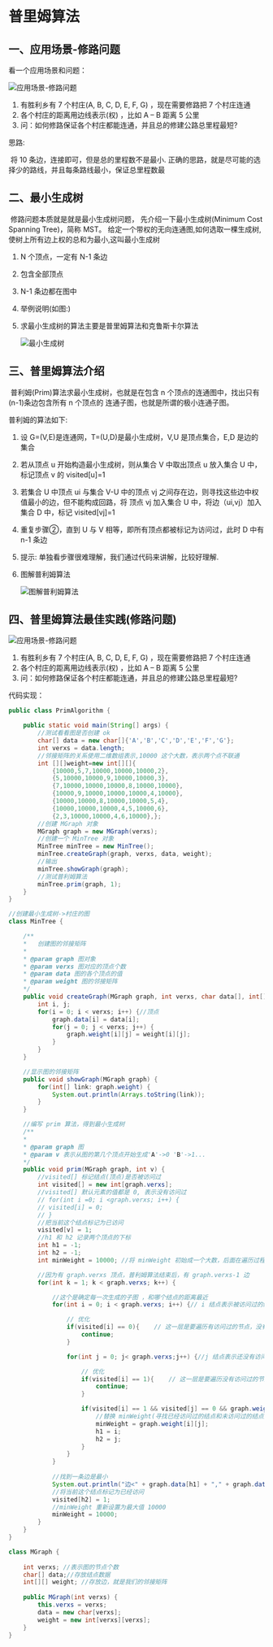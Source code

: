 # 普里姆算法

## 一、应用场景-修路问题

看一个应用场景和问题：

![应用场景-修路问题](https://cdn.nlark.com/yuque/0/2021/png/22368000/1631365800145-dd9effc3-2b47-43ed-a0a4-a8ebbe418927.png)

1. 有胜利乡有 7 个村庄(A, B, C, D, E, F, G) ，现在需要修路把 7 个村庄连通 
2. 各个村庄的距离用边线表示(权) ，比如 A – B 距离 5 公里 
3. 问：如何修路保证各个村庄都能连通，并且总的修建公路总里程最短? 

思路:

​	将 10 条边，连接即可，但是总的里程数不是最小. 正确的思路，就是尽可能的选择少的路线，并且每条路线最小，保证总里程数最



## 二、最小生成树

​		修路问题本质就是就是最小生成树问题， 先介绍一下最小生成树(Minimum Cost Spanning Tree)，简称 MST。 给定一个带权的无向连通图,如何选取一棵生成树,使树上所有边上权的总和为最小,这叫最小生成树

1. N 个顶点，一定有 N-1 条边 

2. 包含全部顶点 

3. N-1 条边都在图中 

4. 举例说明(如图:)

5. 求最小生成树的算法主要是普里姆算法和克鲁斯卡尔算法

   ![最小生成树](https://cdn.nlark.com/yuque/0/2021/png/22368000/1631365934014-139e93cc-ba35-4102-8029-6a57ad8cce3c.png)



## 三、普里姆算法介绍

​		普利姆(Prim)算法求最小生成树，也就是在包含 n 个顶点的连通图中，找出只有(n-1)条边包含所有 n 个顶点的 连通子图，也就是所谓的极小连通子图。

普利姆的算法如下:

1. 设 G=(V,E)是连通网，T=(U,D)是最小生成树，V,U 是顶点集合，E,D 是边的集合 

2. 若从顶点 u 开始构造最小生成树，则从集合 V 中取出顶点 u 放入集合 U 中，标记顶点 v 的 visited[u]=1 

3. 若集合 U 中顶点 ui 与集合 V-U 中的顶点 vj 之间存在边，则寻找这些边中权值最小的边，但不能构成回路，将 顶点 vj 加入集合 U 中，将边（ui,vj）加入集合 D 中，标记 visited[vj]=1 

4. 重复步骤②，直到 U 与 V 相等，即所有顶点都被标记为访问过，此时 D 中有 n-1 条边 

5. 提示: 单独看步骤很难理解，我们通过代码来讲解，比较好理解. 

6. 图解普利姆算法

   ![图解普利姆算法](https://cdn.nlark.com/yuque/0/2021/png/22368000/1631366099640-49450bf4-e5f8-431a-8ff9-fcb53754408b.png)



## 四、普里姆算法最佳实践(修路问题)

![应用场景-修路问题](https://cdn.nlark.com/yuque/0/2021/png/22368000/1631365800145-dd9effc3-2b47-43ed-a0a4-a8ebbe418927.png)

1. 有胜利乡有 7 个村庄(A, B, C, D, E, F, G) ，现在需要修路把 7 个村庄连通 
2. 各个村庄的距离用边线表示(权) ，比如 A – B 距离 5 公里
3. 问：如何修路保证各个村庄都能连通，并且总的修建公路总里程最短?



代码实现：

```java
public class PrimAlgorithm {

    public static void main(String[] args) {
        //测试看看图是否创建 ok
        char[] data = new char[]{'A','B','C','D','E','F','G'};
        int verxs = data.length;
        //邻接矩阵的关系使用二维数组表示,10000 这个大数，表示两个点不联通
        int [][]weight=new int[][]{
            {10000,5,7,10000,10000,10000,2},
            {5,10000,10000,9,10000,10000,3}, 
            {7,10000,10000,10000,8,10000,10000},
            {10000,9,10000,10000,10000,4,10000},
            {10000,10000,8,10000,10000,5,4},
            {10000,10000,10000,4,5,10000,6},
            {2,3,10000,10000,4,6,10000},};
        //创建 MGraph 对象
        MGraph graph = new MGraph(verxs);
        //创建一个 MinTree 对象
        MinTree minTree = new MinTree();
        minTree.createGraph(graph, verxs, data, weight);
        //输出
        minTree.showGraph(graph);
        //测试普利姆算法
        minTree.prim(graph, 1);
    }
}

//创建最小生成树->村庄的图
class MinTree {

    /**
    *	创建图的邻接矩阵
    *
    * @param graph 图对象
    * @param verxs 图对应的顶点个数
    * @param data 图的各个顶点的值
    * @param weight 图的邻接矩阵
    */
    public void createGraph(MGraph graph, int verxs, char data[], int[][] weight) {
        int i, j;
        for(i = 0; i < verxs; i++) {//顶点
            graph.data[i] = data[i];
            for(j = 0; j < verxs; j++) {
                graph.weight[i][j] = weight[i][j];
            }
        }
    }

    //显示图的邻接矩阵
    public void showGraph(MGraph graph) {
        for(int[] link: graph.weight) {
            System.out.println(Arrays.toString(link));
        }
    }

    //编写 prim 算法，得到最小生成树
    /**
    *
    * @param graph 图
    * @param v 表示从图的第几个顶点开始生成'A'->0 'B'->1... 
    */
    public void prim(MGraph graph, int v) {
        //visited[] 标记结点(顶点)是否被访问过
        int visited[] = new int[graph.verxs];
        //visited[] 默认元素的值都是 0, 表示没有访问过
        // for(int i =0; i <graph.verxs; i++) {
        // visited[i] = 0;
        // }
        //把当前这个结点标记为已访问
        visited[v] = 1;
        //h1 和 h2 记录两个顶点的下标
        int h1 = -1;
        int h2 = -1;
        int minWeight = 10000; //将 minWeight 初始成一个大数，后面在遍历过程中，会被替换

        //因为有 graph.verxs 顶点，普利姆算法结束后，有 graph.verxs-1 边
        for(int k = 1; k < graph.verxs; k++) {

            //这个是确定每一次生成的子图 ，和哪个结点的距离最近
            for(int i = 0; i < graph.verxs; i++) {// i 结点表示被访问过的结点

                // 优化
                if(visited[i] == 0){	// 这一层是要遍历有访问过的节点，没有访问过的跳过
                    continue;
                }

                for(int j = 0; j< graph.verxs;j++) {//j 结点表示还没有访问过的结点

                    // 优化
                    if(visited[i] == 1){	// 这一层是要遍历没有访问过的节点，有访问过的跳过
                        continue;
                    }

                    if(visited[i] == 1 && visited[j] == 0 && graph.weight[i][j] < minWeight) {
                        //替换 minWeight(寻找已经访问过的结点和未访问过的结点间的权值最小的边)
                        minWeight = graph.weight[i][j];
                        h1 = i;
                        h2 = j;
                    }
                }
            }
            
            //找到一条边是最小
            System.out.println("边<" + graph.data[h1] + "," + graph.data[h2] + "> 权值:" + minWeight);
            //将当前这个结点标记为已经访问
            visited[h2] = 1;
            //minWeight 重新设置为最大值 10000
            minWeight = 10000;
        }
    }
}

class MGraph {
    
    int verxs; //表示图的节点个数
    char[] data;//存放结点数据
    int[][] weight; //存放边，就是我们的邻接矩阵
    
    public MGraph(int verxs) {
        this.verxs = verxs;
        data = new char[verxs];
        weight = new int[verxs][verxs];
    }
}
```

